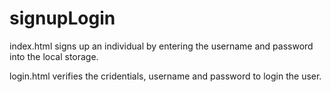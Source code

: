 # signupLogin

index.html
signs up an individual by entering the username and password into the local storage.

login.html
verifies the cridentials, username and password to login the user.